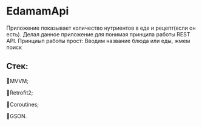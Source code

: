 # EdamamApi
Приложение показывает количество нутриентов в еде и рецепт(если он есть).
Делал данное приложение для понимая принципа работы REST API.
Принциып работы прост:
Вводим название блюда или еды, жмем поиск

## Стек:

📝MVVM;

📝Retrofit2;

📝Coroutines;

📝GSON.


